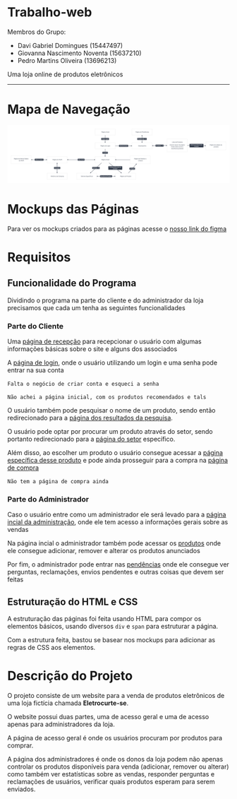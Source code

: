 # Trabalho-web

Membros do Grupo:
- Davi Gabriel Domingues (15447497)
- Giovanna Nascimento Noventa (15637210)
- Pedro Martins Oliveira (13696213)

Uma loja online de produtos eletrônicos

---
# Mapa de Navegação
![mapa de navegação](mapa_navegacao.png "Mapa")

# Mockups das Páginas
Para ver os mockups criados para as páginas acesse o [nosso link do figma](https://www.figma.com/design/8Pk9ykizcWYiU7RxIeDDsV/Design-Principal?node-id=33-2&t=8IoWAMFarDPiJcpR-1)

# Requisitos

## Funcionalidade do Programa
Dividindo o programa na parte do cliente e do administrador da loja precisamos que cada um tenha as seguintes funcionalidades

### Parte do Cliente
Uma [página de recepção](Page-Initial/página_de_apresentação/index.html) para recepcionar o usuário com algumas informações básicas sobre o site e alguns dos associados

A [página de login](Page-Initial/página_de_login), onde o usuário utilizando um login e uma senha pode entrar na sua conta

```
Falta o negócio de criar conta e esqueci a senha
```

```
Não achei a página inicial, com os produtos recomendados e tals
```

O usuário também pode pesquisar o nome de um produto, sendo então redirecionado para a [página dos resultados da pesquisa](Page-Products/pagina_de_pesquisa/index.html).

O usuário pode optar por procurar um produto através do setor, sendo portanto redirecionado para a [página do setor]() específico.

Além disso, ao escolher um produto o usuário consegue acessar a [página específica desse produto](Page-Products/pagina_do_produto/index.html) e pode ainda prosseguir para a compra na [página de compra]()

```
Não tem a página de compra ainda
```

### Parte do Administrador
Caso o usuário entre como um administrador ele será levado para a [página incial da administração](Page-Adm/main.html), onde ele tem acesso a informações gerais sobre as vendas

Na página incial o administrador também pode acessar os [produtos]() onde ele consegue adicionar, remover e alterar os produtos anunciados

Por fim, o administrador pode entrar nas [pendências]() onde ele consegue ver perguntas, reclamações, envios pendentes e outras coisas que devem ser feitas

## Estruturação do HTML e CSS
A estruturação das páginas foi feita usando HTML para compor os elementos básicos, usando diversos `div` e `span` para estruturar a página.

Com a estrutura feita, bastou se basear nos mockups para adicionar as regras de CSS aos elementos.

# Descrição do Projeto
O projeto consiste de um website para a venda de produtos eletrônicos de uma loja fictícia chamada **Eletrocurte-se**.

O website possui duas partes, uma de acesso geral e uma de acesso apenas para administradores da loja.

A página de acesso geral é onde os usuários procuram por produtos para comprar.

A página dos administradores é onde os donos da loja podem não apenas controlar os produtos disponíveis para venda (adicionar, remover ou alterar) como também ver estatísticas sobre as vendas, responder perguntas e reclamações de usuários, verificar quais produtos esperam para serem enviados.